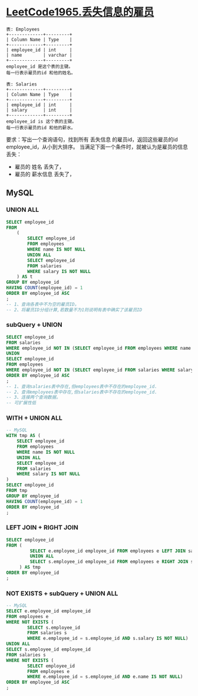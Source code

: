 # [LeetCode1965.丢失信息的雇员](https://leetcode.cn/problems/employees-with-missing-information/)

```text
表: Employees
+-------------+---------+
| Column Name | Type    |
+-------------+---------+
| employee_id | int     |
| name        | varchar |
+-------------+---------+
employee_id 是这个表的主键。
每一行表示雇员的id 和他的姓名。

表: Salaries
+-------------+---------+
| Column Name | Type    |
+-------------+---------+
| employee_id | int     |
| salary      | int     |
+-------------+---------+
employee_id is 这个表的主键。
每一行表示雇员的id 和他的薪水。
```

要求：写出一个查询语句，找到所有 丢失信息 的雇员id，返回这些雇员的id employee_id，从小到大排序。
当满足下面一个条件时，就被认为是雇员的信息丢失：
- 雇员的 姓名 丢失了，
- 雇员的 薪水信息 丢失了，

## MySQL

### UNION ALL

```sql
SELECT employee_id
FROM
    (
        SELECT employee_id
        FROM employees
        WHERE name IS NOT NULL
        UNION ALL
        SELECT employee_id
        FROM salaries
        WHERE salary IS NOT NULL
    ) AS t
GROUP BY employee_id
HAVING COUNT(employee_id) = 1
ORDER BY employee_id ASC
;
-- 1、查询各表中不为空的雇员ID。
-- 2、将雇员ID分组计算,若数量不为1则说明有表中确实了该雇员ID
```

### subQuery + UNION
```sql
SELECT employee_id
FROM salaries
WHERE employee_id NOT IN (SELECT employee_id FROM employees WHERE name IS NOT NULL)
UNION
SELECT employee_id
FROM employees
WHERE employee_id NOT IN (SELECT employee_id FROM salaries WHERE salary IS NOT NULL)
ORDER BY employee_id ASC
;
-- 1、查询salaries表中存在,但employees表中不存在的employee_id.
-- 2、查询employees表中存在,但salaries表中不存在的employee_id.
-- 3、连接两个查询数据。
-- 可扩展性低
```

### WITH + UNION ALL

```sql
-- MySQL
WITH tmp AS (
    SELECT employee_id
    FROM employees
    WHERE name IS NOT NULL
    UNION ALL
    SELECT employee_id
    FROM salaries
    WHERE salary IS NOT NULL
)
SELECT employee_id
FROM tmp
GROUP BY employee_id
HAVING COUNT(employee_id) = 1
ORDER BY employee_id
;
```

### LEFT JOIN + RIGHT JOIN

```sql
SELECT employee_id
FROM (
         SELECT e.employee_id employee_id FROM employees e LEFT JOIN salaries s ON e.employee_id = s.employee_id WHERE s.salary IS NULL
         UNION ALL
         SELECT s.employee_id employee_id FROM employees e RIGHT JOIN salaries s ON e.employee_id = s.employee_id WHERE e.name IS NULL
     ) AS tmp
ORDER BY employee_id
;
```

### NOT EXISTS + subQuery + UNION ALL

```sql
-- MySQL
SELECT e.employee_id employee_id
FROM employees e
WHERE NOT EXISTS (
        SELECT s.employee_id
        FROM salaries s
        WHERE e.employee_id = s.employee_id AND s.salary IS NOT NULL)
UNION ALL
SELECT s.employee_id employee_id
FROM salaries s
WHERE NOT EXISTS (
        SELECT employee_id
        FROM employees e
        WHERE e.employee_id = s.employee_id AND e.name IS NOT NULL)
ORDER BY employee_id ASC
;
```
